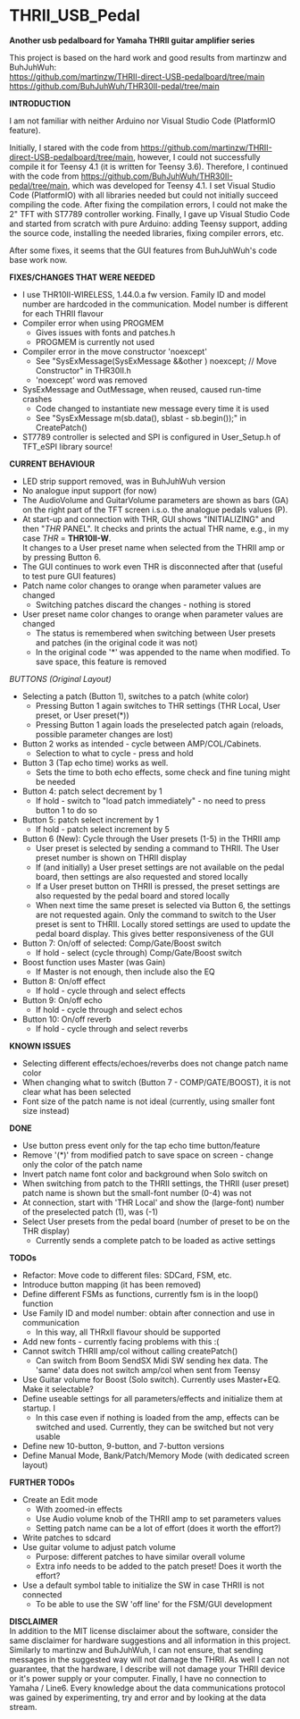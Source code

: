 # THRII_USB_Pedal
**Another usb pedalboard for Yamaha THRII guitar amplifier series**

This project is based on the hard work and good results from martinzw and BuhJuhWuh:
<br> https://github.com/martinzw/THRII-direct-USB-pedalboard/tree/main
<br> https://github.com/BuhJuhWuh/THR30II-pedal/tree/main


**INTRODUCTION**

I am not familiar with neither Arduino nor Visual Studio Code (PlatformIO feature).

Initially, I stared with the code from https://github.com/martinzw/THRII-direct-USB-pedalboard/tree/main, however, I could not successfully compile it for Teensy 4.1 (it is written for Teensy 3.6). Therefore, I continued with the code from https://github.com/BuhJuhWuh/THR30II-pedal/tree/main, which was developed for Teensy 4.1. 
I set Visual Studio Code (PlatformIO) with all libraries needed but could not initially succeed compiling the code. After fixing the compilation errors, I could not make the 2" TFT with ST7789 controller working. Finally, I gave up Visual Studio Code and started from scratch with pure Arduino: adding Teensy support, adding the source code, installing the needed libraries, fixing compiler errors, etc. 

After some fixes, it seems that the GUI features from BuhJuhWuh's code base work now.


**FIXES/CHANGES THAT WERE NEEDED**

- I use THR10II-WIRELESS, 1.44.0.a fw version. Family ID and model number are hardcoded in the communication. Model number is different for each THRII flavour 
- Compiler error when using PROGMEM
  - Gives issues with fonts and patches.h
  - PROGMEM is currently not used
- Compiler error in the move constructor 'noexcept' 
  - See "SysExMessage(SysExMessage &&other ) noexcept; // Move Constructor" in THR30II.h
  - 'noexcept' word was removed 
- SysExMessage and OutMessage, when reused, caused run-time crashes
  - Code changed to instantiate new message every time it is used
  - See "SysExMessage m(sb.data(), sblast - sb.begin());" in CreatePatch()
- ST7789 controller is selected and SPI is configured in User_Setup.h of TFT_eSPI library source!


**CURRENT BEHAVIOUR**
- LED strip support removed, was in BuhJuhWuh version
- No analogue input support (for now)
- The AudioVolume and GuitarVolume parameters are shown as bars (GA) on the right part of the TFT screen i.s.o. the analogue pedals values (P).
- At start-up and connection with THR, GUI shows "INITIALIZING" and then "*THR* PANEL". 
  It checks and prints the actual THR name, e.g., in my case *THR* = **THR10II-W**.   
  It changes to a User preset name when selected from the THRII amp or by pressing Button 6.
- The GUI continues to work even THR is disconnected after that (useful to test pure GUI features)
- Patch name color changes to orange when parameter values are changed
  - Switching patches discard the changes - nothing is stored
- User preset name color changes to orange when parameter values are changed
  - The status is remembered when switching between User presets and patches (in the original code it was not)
  - In the original code '\*' was appended to the name when modified. To save space, this feature is removed

*BUTTONS (Original Layout)*
- Selecting a patch (Button 1), switches to a patch (white color)
  - Pressing Button 1 again switches to THR settings (THR Local, User preset, or User preset(*))
  - Pressing Button 1 again loads the preselected patch again (reloads, possible parameter changes are lost)
- Button 2 works as intended - cycle between AMP/COL/Cabinets.
  - Selection to what to cycle - press and hold
- Button 3 (Tap echo time) works as well.
  - Sets the time to both echo effects, some check and fine tuning might be needed 
- Button 4: patch select decrement by 1
  - If hold - switch to "load patch immediately" - no need to press button 1 to do so
- Button 5: patch select increment by 1
  - If hold - patch select increment by 5
- Button 6 (New): Cycle through the User presets (1-5) in the THRII amp
  - User preset is selected by sending a command to THRII. The User preset number is shown on THRII display
  - If (and initially) a User preset settings are not available on the pedal board, then settings are also requested and stored locally
  - If a User preset button on THRII is pressed, the preset settings are also requested by the pedal board and stored locally
  - When next time the same preset is selected via Button 6, the settings are not requested again. Only the command to switch to the User preset is sent to THRII. Locally stored settings are used to update the pedal board display. This gives better responsiveness of the GUI
- Button 7: On/off of selected: Comp/Gate/Boost switch
  - If hold - select (cycle through) Comp/Gate/Boost switch
- Boost function uses Master (was Gain)
  - If Master is not enough, then include also the EQ
- Button 8: On/off effect
  - If hold - cycle through and select effects
- Button 9: On/off echo
  - If hold - cycle through and select echos
- Button 10: On/off reverb
  - If hold - cycle through and select reverbs


**KNOWN ISSUES**
- Selecting different effects/echoes/reverbs does not change patch name color
- When changing what to switch (Button 7 - COMP/GATE/BOOST), it is not clear what has been selected
- Font size of the patch name is not ideal (currently, using smaller font size instead)


**DONE**
- Use button press event only for the tap echo time button/feature
- Remove '(\*)' from modified patch to save space on screen - change only the color of the patch name
- Invert patch name font color and background when Solo switch on
- When switching from patch to the THRII settings, the THRII (user preset) patch name is shown but the small-font number (0-4) was not
- At connection, start with 'THR Local' and show the (large-font) number of the preselected patch (1), was (-1)
- Select User presets from the pedal board (number of preset to be on the THR display)
  - Currently sends a complete patch to be loaded as active settings

**TODOs**
- Refactor: Move code to different files: SDCard, FSM, etc.
- Introduce button mapping (it has been removed)
- Define different FSMs as functions, currently fsm is in the loop() function
- Use Family ID and model number: obtain after connection and use in communication
  - In this way, all THRxII flavour should be supported
- Add new fonts - currently facing problems with this :(
- Cannot switch THRII amp/col without calling createPatch() 
  - Can switch from Boom SendSX Midi SW sending hex data. The 'same' data does not switch amp/col when sent from Teensy
- Use Guitar volume for Boost (Solo switch). Currently uses Master+EQ. Make it selectable?
- Define useable settings for all parameters/effects and initialize them at startup. I
  - In this case even if nothing is loaded from the amp, effects can be switched and used. Currently, they can be switched but not very usable
- Define new 10-button, 9-button, and 7-button versions
- Define Manual Mode, Bank/Patch/Memory Mode (with dedicated screen layout)


**FURTHER TODOs**
- Create an Edit mode
  - With zoomed-in effects 
  - Use Audio volume knob of the THRII amp to set parameters values
  - Setting patch name can be a lot of effort (does it worth the effort?)
- Write patches to sdcard
- Use guitar volume to adjust patch volume
  - Purpose: different patches to have similar overall volume
  - Extra info needs to be added to the patch preset! Does it worth the effort?
- Use a default symbol table to initialize the SW in case THRII is not connected
  - To be able to use the SW 'off line' for the FSM/GUI development 


**DISCLAIMER**
<br> In addition to the MIT license disclaimer about the software, consider the same disclaimer for hardware suggestions and all information in this project. Similarly to martinzw and BuhJuhWuh, I can not ensure, that sending messages in the suggested way will not damage the THRII. As well I can not guarantee, that the hardware, I describe will not damage your THRII device or it's power supply or your computer.
Finally, I have no connection to Yamaha / Line6. Every knowledge about the data communications protocol was gained by experimenting, try and error and by looking at the data stream. 

